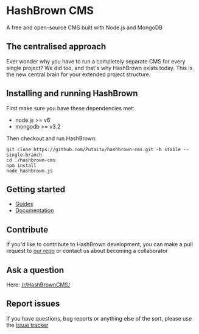 # HashBrown CMS
A free and open-source CMS built with Node.js and MongoDB

## The centralised approach
Ever wonder why you have to run a completely separate CMS for every single project? We did too, and that's why HashBrown exists today. This is the new central brain for your extended project structure.

## Installing and running HashBrown
First make sure you have these dependencies met:  
- node.js >= v6 
- mongodb >= v3.2  

Then checkout and run HashBrown:  
```
git clone https://github.com/Putaitu/hashbrown-cms.git -b stable --single-branch
cd ./hashbrown-cms
npm install
node hashbrown.js
```

## Getting started
- [Guides](http://hashbrown.rocks/guides)
- [Documentation](http://hashbrown.rocks/docs)

## Contribute
If you'd like to contribute to HashBrown development, you can make a pull request to [our repo](https://github.com/Putaitu/hashbrown-cms) or contact us about becoming a collaborator

## Ask a question
Here: [/r/HashBrownCMS/](https://www.reddit.com/r/HashBrownCMS/)

## Report issues
If you have questions, bug reports or anything else of the sort, please use the [issue tracker](https://github.com/Putaitu/hashbrown-cms/issues)
